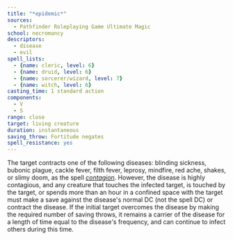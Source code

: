 ```yaml
---
title: "*epidemic*"
sources:
  - Pathfinder Roleplaying Game Ultimate Magic
school: necromancy
descriptors:
  - disease
  - evil
spell_lists:
  - {name: cleric, level: 6}
  - {name: druid, level: 6}
  - {name: sorcerer/wizard, level: 7}
  - {name: witch, level: 6}
casting_time: 1 standard action
components:
  - V
  - S
range: close
target: living creature
duration: instantaneous
saving_throw: Fortitude negates
spell_resistance: yes
---
```


The target contracts one of the following diseases: blinding sickness, bubonic plague, cackle fever, filth fever, leprosy, mindfire, red ache, shakes, or slimy doom, as the spell [*contagion*](/spells/contagion/). However, the disease is highly contagious, and any creature that touches the infected target, is touched by the target, or spends more than an hour in a confined space with the target must make a save against the disease's normal DC (not the spell DC) or contract the disease. If the initial target overcomes the disease by making the required number of saving throws, it remains a carrier of the disease for a length of time equal to the disease's frequency, and can continue to infect others during this time.

